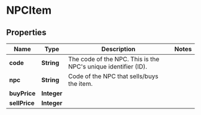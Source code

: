 

# NPCItem


## Properties

| Name | Type | Description | Notes |
|------------ | ------------- | ------------- | -------------|
|**code** | **String** | The code of the NPC. This is the NPC&#39;s unique identifier (ID). |  |
|**npc** | **String** | Code of the NPC that sells/buys the item. |  |
|**buyPrice** | **Integer** |  |  |
|**sellPrice** | **Integer** |  |  |



